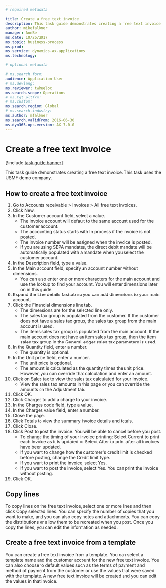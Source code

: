 ```yaml
--- 
# required metadata 
 
title: Create a free text invoice
description: This task guide demonstrates creating a free text invoice. 
author: mikefalkner
manager: AnnBe 
ms.date: 10/26/2017
ms.topic: business-process 
ms.prod:  
ms.service: dynamics-ax-applications 
ms.technology:  
 
# optional metadata 
 
# ms.search.form:   
audience: Application User 
# ms.devlang:  
ms.reviewer: twheeloc
ms.search.scope: Operations 
# ms.tgt_pltfrm:  
# ms.custom:  
ms.search.region: Global
# ms.search.industry: 
ms.author: mfalkner
ms.search.validFrom: 2016-06-30 
ms.dyn365.ops.version: AX 7.0.0 
---
```

# Create a free text invoice

[!include [task guide banner](../../includes/task-guide-banner.md)]

This task guide demonstrates creating a free text invoice. This task uses the USMF demo company.

## How to create a free text invoice

1. Go to Accounts receivable > Invoices > All free text invoices.
2. Click New.
3. In the Customer account field, select a value.
    * The invoice account will default to the same account used for the customer account.   
    * The accounting status starts with In process if the invoice is not posted.   
    * The invoice number will be assigned when the invoice is posted.  
    * If you are using SEPA mandates, the direct debit mandate will be automatically populated with a mandate when you select the customer account.  
4. In the Description field, type a value.
5. In the Main account field, specify an account number without dimensions.
    * You can also enter one or more characters for the main account and use the lookup to find your account. You will enter dimensions later on in this guide.  
6. Expand the Line details fasttab so you can add dimensions to your main account.
7. Click the Financial dimensions line tab.
    * The dimensions are for the selected line only.    
    * The sales tax group is populated from the customer. If the customer does not have a sales tax group, the sales tax group from the main account is used.  
    * The items sales tax group is populated from the main account. If the main account does not have an item sales tax group, then the item sales tax group in the General ledger sales tax parameters is used.    
8. In the Quantity field, enter a number.
    * The quantity is optional.  
9. In the Unit price field, enter a number.
    * The unit price is optional.  
    * The amount is calculated as the quantity times the unit price. However, you can override that calculation and enter an amount.  
10. Click on Sales tax to view the sales tax calculated for your invoice.
    * View the sales tax amounts in this page or you can override the amounts on the Adjustment tab.  
11. Click OK.
12. Click Charges to add a charge to your invoice. 
13. In the Charges code field, type a value.
14. In the Charges value field, enter a number.
15. Close the page.
16. Click Totals to view the summary invoice details and totals.
17. Click Close.
18. Click Post to post the invoice. You will be able to cancel before you post.
    * To change the timing of your invoice printing:  Select Current to print each invoice as it is updated   or  Select After to print after all invoices have been updated.  
    * If you want to change how the customer's credit limit is checked before posting, change the Credit limit type.  
    * If you want to print the invoice, select Yes.  
    * If you want to post the invoice, select Yes. You can print the invoice without posting.  
19. Click OK.

## Copy lines
To copy lines on the free text invoice, select one or more lines and then click Copy selected lines. You can specify the number of copies that you want to make, and you can also copy notes and attachments. You can copy the distributions or allow them to be recreated when you post. Once you copy the lines, you can edit the information as needed. 

## Create a free text invoice from a template
You can create a free text invoice from a template. You can select a template name and the customer account for the new free text invoice. You can also choose to default values such as the terms of payment and method of payment from the customer or use the values that were saved with the template. A new free text invoice will be created and you can edit the values in that invoice. 


